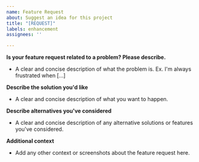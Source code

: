 ```yaml
---
name: Feature Request
about: Suggest an idea for this project
title: "[REQUEST]"
labels: enhancement
assignees: ''

---
```


**Is your feature request related to a problem? Please describe.**
* A clear and concise description of what the problem is. Ex. I'm always frustrated when [...]

**Describe the solution you'd like**
* A clear and concise description of what you want to happen.

**Describe alternatives you've considered**
* A clear and concise description of any alternative solutions or features you've considered.

**Additional context**
* Add any other context or screenshots about the feature request here.
